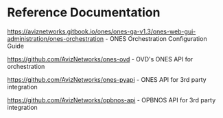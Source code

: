 # <b> Reference Documentation</b>

<a href="https://aviznetworks.gitbook.io/ones/ones-ga-v1.3/ones-web-gui-administration/ones-orchestration">https://aviznetworks.gitbook.io/ones/ones-ga-v1.3/ones-web-gui-administration/ones-orchestration</a> - ONES Orchestration Configuration Guide

<a href="https://github.com/AvizNetworks/ones-ovd">https://github.com/AvizNetworks/ones-ovd</a> - OVD's ONES API for orchestration 

<a href="https://github.com/AvizNetworks/ones-pyapi">https://github.com/AvizNetworks/ones-pyapi</a> - ONES API for 3rd party integration

<a href="https://github.com/AvizNetworks/opbnos-api">https://github.com/AvizNetworks/opbnos-api</a> - OPBNOS API for 3rd party integration


